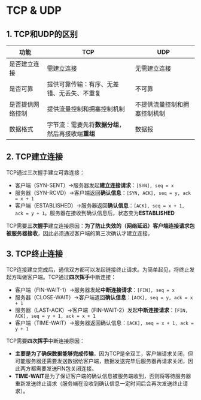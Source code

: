 # TCP & UDP

## 1. TCP和UDP的区别

| **功能** | **TCP** | **UDP** |
| --- | --- | --- |
| 是否建立连接 | 需建立连接 | 无需建立连接 |
| 是否可靠 | 提供可靠传输：有序、无差错、无丢失、不重复 | 不可靠 |
| 是否提供网络控制 | 提供流量控制和拥塞控制机制 | 不提供流量控制和拥塞控制机制 |
| 数据格式 | 字节流：需要先将**数据分组**，然后再接收端**重组** | 数据报 |

## 2. TCP建立连接
TCP通过三次握手建立可靠连接：
* 客户端（SYN-SENT）->服务器发起**建立连接请求**：`[SYN], seq = x`
* 服务器（SYN-RCVD）->客户端返回**确认信息**：`[SYN, ACK], seq = y, ack = x + 1`
* 客户端（ESTABLISHED）->服务器返回**确认信息**：`[ACK], seq = x + 1, ack = y + 1`。服务器在接收到确认信息后，状态变为**ESTABLISHED**

TCP需要**三次握手**建立连接原因：**为了防止失效的（网络延迟）客户端连接请求包被服务器接收**，因此必须通过客户端的第三次确认才建立连接。

## 3. TCP终止连接
TCP连接建立完成后，通信双方都可以发起链接终止请求。为简单起见，将终止发起方叫做客户端。TCP通过**四次挥手**中断连接：
* 客户端（FIN-WAIT-1）->服务器发起**中断连接请求**：`[FIN], seq = x`
* 服务器（CLOSE-WAIT）->客户端返回**确认信息**：`[ACK], seq = y, ack = x + 1`
* 服务器（LAST-ACK）->客户端（FIN-WAIT-2）发起**中断连接请求**：`[FIN, ACK], seq = y + 1, ack = x + 1`
* 客户端（TIME-WAIT）->服务器返回确认信息：`[ACK], seq = x + 1, ack = y + 1`

TCP需要**四次挥手**中断连接原因：
* **主要是为了确保数据能够完成传输**，因为TCP是全双工，客户端请求关闭，但可能服务器还需要发送数据给客户端，数据发送完毕后服务器再请求关闭，因此两方都需要发送FIN包关闭连接。
* **TIME-WAIT**是为了保证客户端的确认信息被服务端收到，否则将等待服务器重新发送终止请求（服务端在没收到确认信息一定时间后会再次发送终止请求）。
